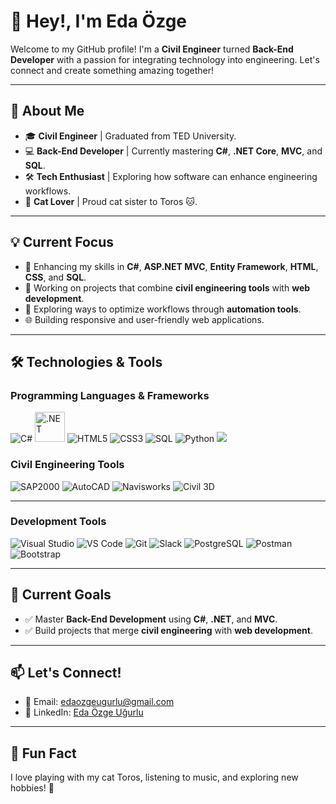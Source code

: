 # 👋 Hey!, I'm Eda Özge

Welcome to my GitHub profile! I'm a **Civil Engineer** turned **Back-End Developer** with a passion for integrating technology into engineering. Let's connect and create something amazing together!

---

## 🌟 About Me

- 🎓 **Civil Engineer** | Graduated from TED University.  
- 💻 **Back-End Developer** | Currently mastering **C#**, **.NET Core**, **MVC**, and **SQL**.  
- 🛠️ **Tech Enthusiast** | Exploring how software can enhance engineering workflows.  
- 🐾 **Cat Lover** | Proud cat sister to Toros 🐱.  

---

## 💡 Current Focus

- 🌱 Enhancing my skills in **C#**, **ASP.NET MVC**, **Entity Framework**, **HTML**, **CSS**, and **SQL**.  
- 🔧 Working on projects that combine **civil engineering tools** with **web development**.  
- 🚀 Exploring ways to optimize workflows through **automation tools**.  
- 🌐 Building responsive and user-friendly web applications.

---

## 🛠️ Technologies & Tools

### **Programming Languages & Frameworks**  
![C#](https://img.icons8.com/color/48/000000/c-sharp-logo.png) <img src="https://upload.wikimedia.org/wikipedia/commons/e/ee/.NET_Core_Logo.svg" alt=".NET" width="48">
![HTML5](https://img.icons8.com/color/48/000000/html-5--v1.png)  ![CSS3](https://img.icons8.com/color/48/000000/css3.png)  ![SQL](https://img.icons8.com/color/48/000000/sql.png)  ![Python](https://img.icons8.com/color/48/000000/python.png)  <img src="https://skillicons.dev/icons?i=react,matlab,javascript" /><br>

### **Civil Engineering Tools**  

![SAP2000](https://img.icons8.com/ios-filled/48/000000/engineering.png)  ![AutoCAD](https://img.icons8.com/color/48/000000/autocad.png)  ![Navisworks](https://img.icons8.com/color/48/000000/navisworks.png) ![Civil 3D](https://img.icons8.com/color/48/000000/autodesk.png)

---

### **Development Tools**  
![Visual Studio](https://img.icons8.com/color/48/000000/visual-studio.png)  ![VS Code](https://img.icons8.com/color/48/000000/visual-studio-code-2019.png)  ![Git](https://img.icons8.com/color/48/000000/git.png)  ![Slack](https://img.icons8.com/color/48/000000/slack-new.png) ![PostgreSQL](https://img.icons8.com/color/48/000000/postgreesql.png) ![Postman](https://img.icons8.com/dusk/48/000000/postman-api.png)  ![Bootstrap](https://img.icons8.com/color/48/000000/bootstrap.png)



---

## 🚀 Current Goals

- ✅ Master **Back-End Development** using **C#**, **.NET**, and **MVC**.  
- ✅ Build projects that merge **civil engineering** with **web development**.  


---

## 📫 Let's Connect!  

- 📧 Email: [edaozgeugurlu@gmail.com](mailto:edaozgeugurlu@gmail.com)  
- 💼 LinkedIn: [Eda Özge Uğurlu](https://www.linkedin.com/in/edaozgeugurlu/)  

---

## 🎯 Fun Fact  

I love playing with my cat Toros, listening to music, and exploring new hobbies! 🐾
